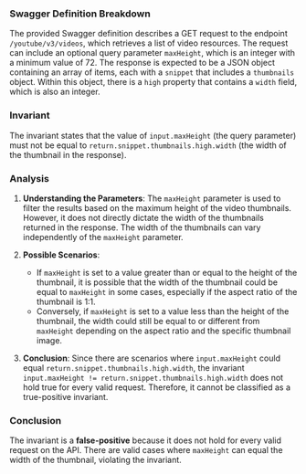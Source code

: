 ### Swagger Definition Breakdown
The provided Swagger definition describes a GET request to the endpoint `/youtube/v3/videos`, which retrieves a list of video resources. The request can include an optional query parameter `maxHeight`, which is an integer with a minimum value of 72. The response is expected to be a JSON object containing an array of items, each with a `snippet` that includes a `thumbnails` object. Within this object, there is a `high` property that contains a `width` field, which is also an integer.

### Invariant
The invariant states that the value of `input.maxHeight` (the query parameter) must not be equal to `return.snippet.thumbnails.high.width` (the width of the thumbnail in the response).

### Analysis
1. **Understanding the Parameters**: The `maxHeight` parameter is used to filter the results based on the maximum height of the video thumbnails. However, it does not directly dictate the width of the thumbnails returned in the response. The width of the thumbnails can vary independently of the `maxHeight` parameter.

2. **Possible Scenarios**: 
   - If `maxHeight` is set to a value greater than or equal to the height of the thumbnail, it is possible that the width of the thumbnail could be equal to `maxHeight` in some cases, especially if the aspect ratio of the thumbnail is 1:1.
   - Conversely, if `maxHeight` is set to a value less than the height of the thumbnail, the width could still be equal to or different from `maxHeight` depending on the aspect ratio and the specific thumbnail image.

3. **Conclusion**: Since there are scenarios where `input.maxHeight` could equal `return.snippet.thumbnails.high.width`, the invariant `input.maxHeight != return.snippet.thumbnails.high.width` does not hold true for every valid request. Therefore, it cannot be classified as a true-positive invariant.

### Conclusion
The invariant is a **false-positive** because it does not hold for every valid request on the API. There are valid cases where `maxHeight` can equal the width of the thumbnail, violating the invariant.
